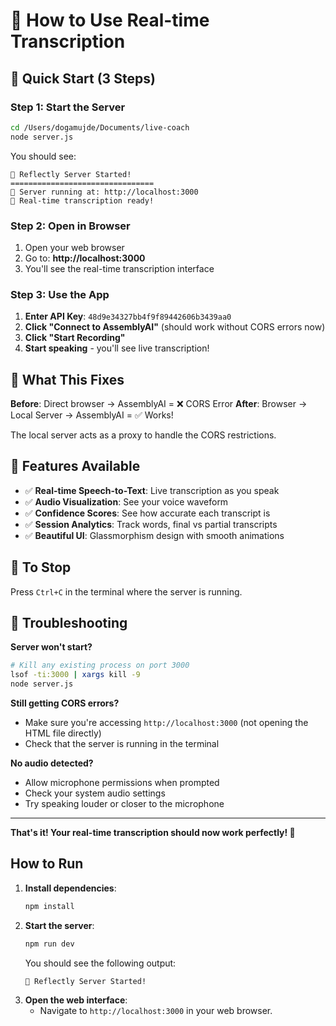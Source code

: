# 🎤 How to Use Real-time Transcription

## 🚀 Quick Start (3 Steps)

### Step 1: Start the Server
```bash
cd /Users/dogamujde/Documents/live-coach
node server.js
```

You should see:
```
🚀 Reflectly Server Started!
================================
📡 Server running at: http://localhost:3000
🎤 Real-time transcription ready!
```

### Step 2: Open in Browser
1. Open your web browser
2. Go to: **http://localhost:3000**
3. You'll see the real-time transcription interface

### Step 3: Use the App
1. **Enter API Key**: `48d9e34327bb4f9f89442606b3439aa0`
2. **Click "Connect to AssemblyAI"** (should work without CORS errors now)
3. **Click "Start Recording"** 
4. **Start speaking** - you'll see live transcription!

## 🔧 What This Fixes

**Before**: Direct browser → AssemblyAI = ❌ CORS Error
**After**: Browser → Local Server → AssemblyAI = ✅ Works!

The local server acts as a proxy to handle the CORS restrictions.

## 🎯 Features Available

- ✅ **Real-time Speech-to-Text**: Live transcription as you speak
- ✅ **Audio Visualization**: See your voice waveform
- ✅ **Confidence Scores**: See how accurate each transcript is
- ✅ **Session Analytics**: Track words, final vs partial transcripts
- ✅ **Beautiful UI**: Glassmorphism design with smooth animations

## 🛑 To Stop
Press `Ctrl+C` in the terminal where the server is running.

## 🚨 Troubleshooting

**Server won't start?**
```bash
# Kill any existing process on port 3000
lsof -ti:3000 | xargs kill -9
node server.js
```

**Still getting CORS errors?**
- Make sure you're accessing `http://localhost:3000` (not opening the HTML file directly)
- Check that the server is running in the terminal

**No audio detected?**
- Allow microphone permissions when prompted
- Check your system audio settings
- Try speaking louder or closer to the microphone

---

**That's it! Your real-time transcription should now work perfectly! 🎉** 

## How to Run

1.  **Install dependencies**:
    ```bash
    npm install
    ```
2.  **Start the server**:
    ```bash
    npm run dev
    ```
    You should see the following output:
    ```
    🚀 Reflectly Server Started!
    ```
3.  **Open the web interface**:
    - Navigate to `http://localhost:3000` in your web browser. 